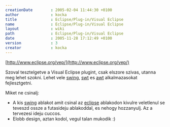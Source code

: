 ```yaml
---
creationDate        : 2005-02-04 11:44:30 +0100 
author              : kocka 
title               : Eclipse/Plug-in/Visual Eclipse 
name                : Eclipse/Plug-in/Visual Eclipse 
layout              : wiki 
path                : Eclipse/Plug-in/Visual Eclipse 
date                : 2005-11-28 17:12:49 +0100 
version             : 3 
creator             : kocka 
---
```

[http://www.eclipse.org/vep/](http://www.eclipse.org/vep/)

Szoval tesztelgetve a Visual Eclipse plugint, csak elszore szivas, utanna meg lehet szokni. Lehet vele [swing](../../Swing.html), [swt](../../swt.html) es [awt](../../AWT.html) alkalmazasokat fejlesztgetni.

Miket ne csinalj:

*   A kis [swing](../../Swing.html) ablakot amit csinal az [eclipse](../../Eclipse.html) ablakodon kivulre veletlenul se teveszd ossze a futasideju ablakoddal, es nehogy hozzanyulj. Az a tervezesi ideju cuccos.
*   Elobb design, aztan kodol, vegul talan mukodik :)
